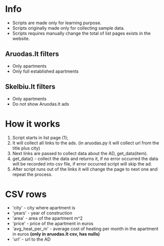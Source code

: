 # Info

- Scripts are made only for learning purpose.
- Scripts originally made only for collecting sample data.
- Scripts requires manually change the total of list pages exists in the website.

## Aruodas.lt filters

- Only apartments
- Only full established apartments

## Skelbiu.lt filters

- Only apartments
- Do not show Aruodas.lt ads


# How it works

1. Script starts in list page (1);
2. It will collect all links to the ads. (in aruodas.py it will collect url from the title plus city)
3. Next links are passed to collect data about the AD, get_data(item).
4. get_data() - collect the data and returns it, if no error occurred the data will be recorded into csv file, if error occurred script will skip the ad.
5. After script runs out of the links it will change the page to next one and repeat the process.


# CSV rows

- 'city' - city where apartment is
- 'years' - year of construction
- 'area' - area of the apartment m^2
- 'price' - price of the apartment in euros
- 'avg_heat_per_m' - average cost of heating per month in the apartment in euros **(only in aruodas.lt csv, has nulls)** 
- 'url' - url to the AD
